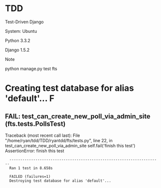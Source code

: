 TDD
===

Test-Driven Django

System: Ubuntu

Python 3.3.2

Django 1.5.2




Note

python manage.py test fts

Creating test database for alias 'default'...
F
======================================================================
FAIL: test_can_create_new_poll_via_admin_site (fts.tests.PollsTest)
----------------------------------------------------------------------
Traceback (most recent call last):
  File "/home/ryan/tdd/TDD/ryantdd/fts/tests.py", line 22, in test_can_create_new_poll_via_admin_site
      self.fail('finish this test')
      AssertionError: finish this test

      ----------------------------------------------------------------------
      Ran 1 test in 8.658s

      FAILED (failures=1)
      Destroying test database for alias 'default'...

